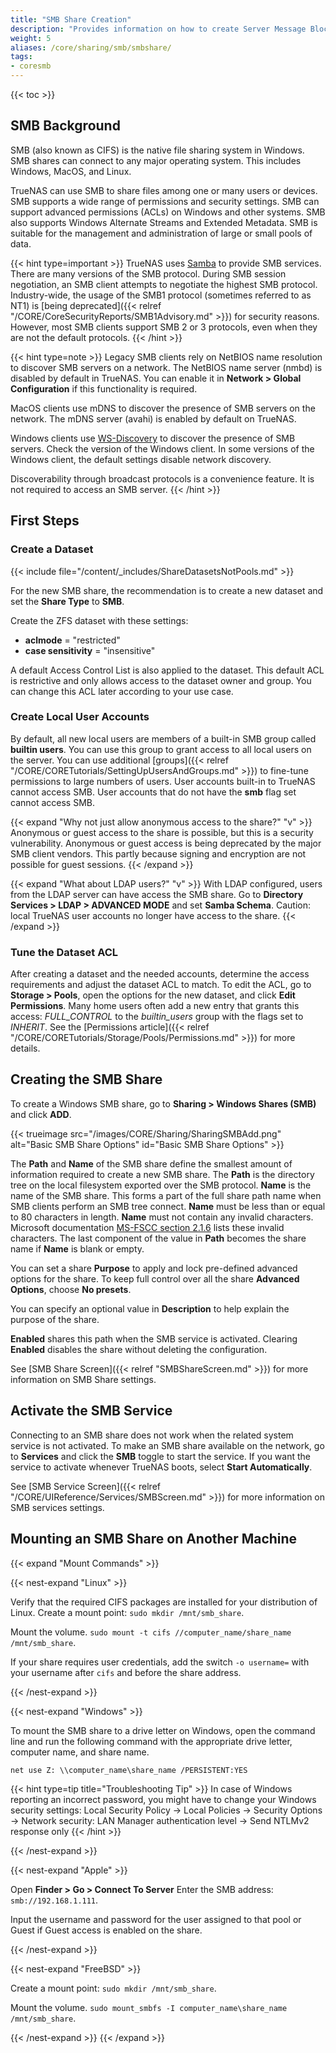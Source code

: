 ```yaml
---
title: "SMB Share Creation"
description: "Provides information on how to create Server Message Block (SMB) shares on your TrueNAS."
weight: 5
aliases: /core/sharing/smb/smbshare/
tags:
- coresmb
---
```


{{< toc >}}

## SMB Background

SMB (also known as CIFS) is the native file sharing system in Windows.
SMB shares can connect to any major operating system. This includes Windows, MacOS, and Linux.

TrueNAS can use SMB to share files among one or many users or devices.
SMB supports a wide range of permissions and security settings.
SMB can support advanced permissions (ACLs) on Windows and other systems.
SMB also supports Windows Alternate Streams and Extended Metadata.
SMB is suitable for the management and administration of large or small pools of data.  

{{< hint type=important >}}
TrueNAS uses [Samba](https://www.samba.org/) to provide SMB services.
There are many versions of the SMB protocol.
During SMB session negotiation, an SMB client attempts to negotiate the highest SMB protocol.
Industry-wide, the usage of the SMB1 protocol (sometimes referred to as NT1) is [being deprecated]({{< relref "/CORE/CoreSecurityReports/SMB1Advisory.md" >}}) for security reasons.
However, most SMB clients support SMB 2 or 3 protocols, even when they are not the default protocols.
{{< /hint >}}

{{< hint type=note >}}
Legacy SMB clients rely on NetBIOS name resolution to discover SMB servers on a network.
The NetBIOS name server (nmbd) is disabled by default in TrueNAS.
You can enable it in **Network > Global Configuration** if this functionality is required.

MacOS clients use mDNS to discover the presence of SMB servers on the network.
The mDNS server (avahi) is enabled by default on TrueNAS.

Windows clients use [WS-Discovery](https://docs.oasis-open.org/ws-dd/ns/discovery/2009/01) to discover the presence of SMB servers.
Check the version of the Windows client.
In some versions of the Windows client, the default settings disable network discovery.

Discoverability through broadcast protocols is a convenience feature.
It is not required to access an SMB server.
{{< /hint >}}

## First Steps

### Create a Dataset

{{< include file="/content/_includes/ShareDatasetsNotPools.md" >}}

For the new SMB share, the recommendation is to create a new dataset and set the **Share Type** to **SMB**.

Create the ZFS dataset with these settings:

* **aclmode** = "restricted"
* **case sensitivity** = "insensitive"

A default Access Control List is also applied to the dataset.
This default ACL is restrictive and only allows access to the dataset owner and group.
You can change this ACL later according to your use case.

### Create Local User Accounts

By default, all new local users are members of a built-in SMB group called **builtin users**.
You can use this group to grant access to all local users on the server.
You can use additional [groups]({{< relref "/CORE/CORETutorials/SettingUpUsersAndGroups.md" >}}) to fine-tune permissions to large numbers of users.
User accounts built-in to TrueNAS cannot access SMB.
User accounts that do not have the **smb** flag set cannot access SMB.

{{< expand "Why not just allow anonymous access to the share?" "v" >}}
Anonymous or guest access to the share is possible, but this is a security vulnerability.
Anonymous or guest access is being deprecated by the major SMB client vendors.
This partly because signing and encryption are not possible for guest sessions.
{{< /expand >}}

{{< expand "What about LDAP users?" "v" >}}
With LDAP configured, users from the LDAP server can have access the SMB share.
Go to **Directory Services > LDAP > ADVANCED MODE** and set **Samba Schema**.
Caution: local TrueNAS user accounts no longer have access to the share.
{{< /expand >}}

### Tune the Dataset ACL

After creating a dataset and the needed accounts, determine the access requirements and adjust the dataset ACL to match.
To edit the ACL, go to **Storage > Pools**, open the options for the new dataset, and click **Edit Permissions**.
Many home users often add a new entry that grants this access: *FULL_CONTROL* to the *builtin_users* group with the flags set to *INHERIT*.
See the [Permissions article]({{< relref "/CORE/CORETutorials/Storage/Pools/Permissions.md" >}}) for more details.

## Creating the SMB Share

To create a Windows SMB share, go to **Sharing > Windows Shares (SMB)** and click **ADD**.

{{< trueimage src="/images/CORE/Sharing/SharingSMBAdd.png" alt="Basic SMB Share Options" id="Basic SMB Share Options" >}}

The **Path** and **Name** of the SMB share define the smallest amount of information required to create a new SMB share.
The **Path** is the directory tree on the local filesystem exported over the SMB protocol.
**Name** is the name of the SMB share.
This forms a part of the full share path name when SMB clients perform an SMB tree connect.
**Name** must be less than or equal to 80 characters in length.
**Name** must not contain any invalid characters.
Microsoft documentation [MS-FSCC section 2.1.6](https://learn.microsoft.com/en-us/openspecs/windows_protocols/ms-fscc/dc9978d7-6299-4c5a-a22d-a039cdc716ea) lists these invalid characters.
The last component of the value in **Path** becomes the share name if **Name** is blank or empty.

You can set a share **Purpose** to apply and lock pre-defined advanced options for the share.
To keep full control over all the share **Advanced Options**, choose **No presets**.

You can specify an optional value in **Description** to help explain the purpose of the share.

**Enabled** shares this path when the SMB service is activated.
Clearing **Enabled** disables the share without deleting the configuration.

See [SMB Share Screen]({{< relref "SMBShareScreen.md" >}}) for more information on SMB Share settings.

## Activate the SMB Service

Connecting to an SMB share does not work when the related system service is not activated.
To make an SMB share available on the network, go to **Services** and click the **SMB** toggle to start the service.
If you want the service to activate whenever TrueNAS boots, select **Start Automatically**.

See [SMB Service Screen]({{< relref "/CORE/UIReference/Services/SMBScreen.md" >}}) for more information on SMB services settings.

## Mounting an SMB Share on Another Machine

{{< expand "Mount Commands" >}}

{{< nest-expand "Linux" >}}

Verify that the required CIFS packages are installed for your distribution of Linux.
Create a mount point: `sudo mkdir /mnt/smb_share`.

Mount the volume. `sudo mount -t cifs //computer_name/share_name /mnt/smb_share`.

If your share requires user credentials, add the switch `-o username=` with your username after `cifs` and before the share address.

{{< /nest-expand >}}

{{< nest-expand "Windows" >}}

To mount the SMB share to a drive letter on Windows, open the command line and run the following command with the appropriate drive letter, computer name, and share name.

```net use Z: \\computer_name\share_name /PERSISTENT:YES```

{{< hint type=tip title="Troubleshooting Tip" >}}
In case of Windows reporting an incorrect password, you might have to change your Windows security settings: Local Security Policy -> Local Policies -> Security Options -> Network security: LAN Manager authentication level -> Send NTLMv2 response only
{{< /hint >}}

{{< /nest-expand >}}

{{< nest-expand "Apple" >}}

Open **Finder > Go > Connect To Server**
Enter the SMB address: `smb://192.168.1.111`.

Input the username and password for the user assigned to that pool or Guest if Guest access is enabled on the share.

{{< /nest-expand >}}

{{< nest-expand "FreeBSD" >}}

Create a mount point: `sudo mkdir /mnt/smb_share`.

Mount the volume. `sudo mount_smbfs -I computer_name\share_name /mnt/smb_share`.

{{< /nest-expand >}}
{{< /expand >}}
